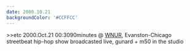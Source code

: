 ```yaml
---
date: 2000.10.21
backgroundColor: '#CCFFCC'
---
```


\>>etc 2000.Oct.21 00:3090minutes @ [WNUR](http://www.wnur.org/), Evanston-Chicago  
streetbeat hip-hop show broadcasted live, gunard + m50 in the studio